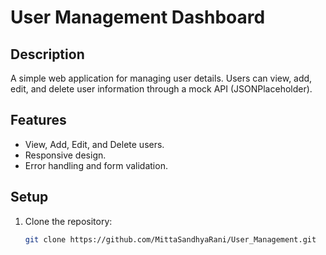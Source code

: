 # User Management Dashboard

## Description
A simple web application for managing user details. Users can view, add, edit, and delete user information through a mock API (JSONPlaceholder).

## Features
- View, Add, Edit, and Delete users.
- Responsive design.
- Error handling and form validation.

## Setup
1. Clone the repository:
   ```bash
   git clone https://github.com/MittaSandhyaRani/User_Management.git
